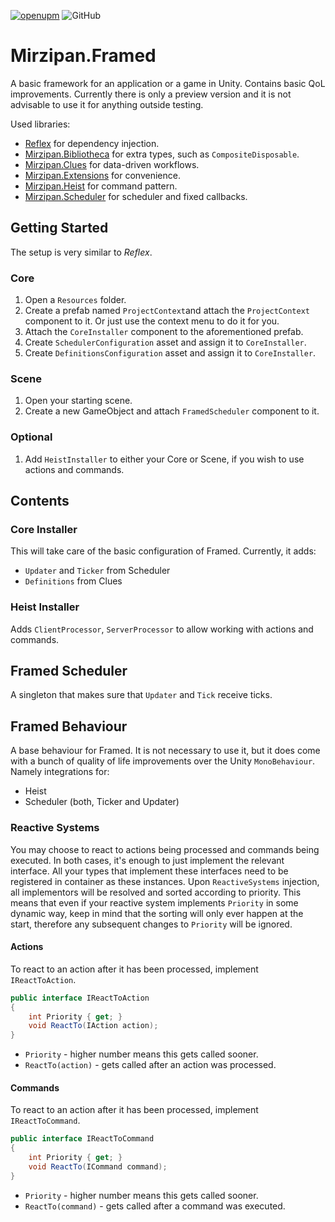 [![openupm](https://img.shields.io/npm/v/net.mirzipan.framed?label=openupm&registry_uri=https://package.openupm.com)](https://openupm.com/packages/net.mirzipan.framed/) ![GitHub](https://img.shields.io/github/license/Mirzipan/Mirzipan.Framed)

# Mirzipan.Framed

A basic framework for an application or a game in Unity. Contains basic QoL improvements.
Currently there is only a preview version and it is not advisable to use it for anything outside testing.

Used libraries:
* [Reflex](https://github.com/gustavopsantos/Reflex) for dependency injection.
* [Mirzipan.Bibliotheca](https://github.com/Mirzipan/Mirzipan.Bibliotheca) for extra types, such as `CompositeDisposable`.
* [Mirzipan.Clues](https://github.com/Mirzipan/Mirzipan.Clues) for data-driven workflows.
* [Mirzipan.Extensions](https://github.com/Mirzipan/Mirzipan.Extensions) for convenience.
* [Mirzipan.Heist](https://github.com/Mirzipan/Mirzipan.Heist) for command pattern.
* [Mirzipan.Scheduler](https://github.com/Mirzipan/Mirzipan.Scheduler) for scheduler and fixed callbacks.

## Getting Started

The setup is very similar to *Reflex*.

### Core
1. Open a `Resources` folder.
2. Create a prefab named `ProjectContext`and attach the `ProjectContext` component to it. Or just use the context menu to do it for you.
3. Attach the `CoreInstaller` component to the aforementioned prefab.
4. Create `SchedulerConfiguration` asset and assign it to `CoreInstaller`.
5. Create `DefinitionsConfiguration` asset and assign it to `CoreInstaller`.

### Scene
1. Open your starting scene.
2. Create a new GameObject and attach `FramedScheduler` component to it.

### Optional
1. Add `HeistInstaller` to either your Core or Scene, if you wish to use actions and commands.

## Contents

### Core Installer
This will take care of the basic configuration of Framed. 
Currently, it adds:
* `Updater` and `Ticker` from Scheduler
* `Definitions` from Clues

### Heist Installer
Adds `ClientProcessor`, `ServerProcessor` to allow working with actions and commands.

## Framed Scheduler

A singleton that makes sure that `Updater` and `Tick` receive ticks.

## Framed Behaviour

A base behaviour for Framed.
It is not necessary to use it, but it does come with a bunch of quality of life improvements over the Unity `MonoBehaviour`.
Namely integrations for:
* Heist
* Scheduler (both, Ticker and Updater)

### Reactive Systems
You may choose to react to actions being processed and commands being executed.
In both cases, it's enough to just implement the relevant interface.
All your types that implement these interfaces need to be registered in container as these instances.
Upon `ReactiveSystems` injection, all implementors will be resolved and sorted according to priority.
This means that even if your reactive system implements `Priority` in some dynamic way, keep in mind that the sorting will only ever happen at the start, therefore any subsequent changes to `Priority` will be ignored.

#### Actions
To react to an action after it has been processed, implement `IReactToAction`.
```csharp
public interface IReactToAction
{
    int Priority { get; }
    void ReactTo(IAction action);
}
```
* `Priority` - higher number means this gets called sooner.
* `ReactTo(action)` - gets called after an action was processed.

#### Commands
To react to an action after it has been processed, implement `IReactToCommand`.
```csharp
public interface IReactToCommand
{
    int Priority { get; }
    void ReactTo(ICommand command);
}
```
* `Priority` - higher number means this gets called sooner.
* `ReactTo(command)` - gets called after a command was executed.
